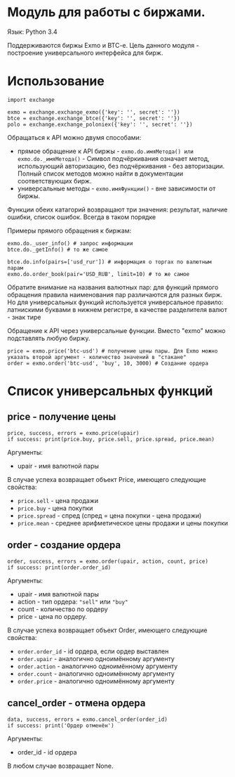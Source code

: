# Модуль для работы с биржами.

Язык: Python 3.4 

Поддерживаются биржы Exmo и BTC-e. Цель данного модуля - построение универсального интерфейса для бирж.

# Использование

```
import exchange

exmo = exchange.exchange_exmo({'key': '', secret': ''})
btce = exchange.exchange_btce({'key': '', secret': ''})
polo = exchange.exchange_poloniex({'key': '', secret': ''})
```

Обращаться к API можно двумя способами:
- прямое обращение к API биржы - ```exmo.do.имяМетода() или exmo.do._имяМетода()``` - Символ подчёркивания означает метод, использующий авторизацию, без подчёркивания - без авторизации. Полный список методов можно найти в документации соответствующих бирж.
- универсальные методы - ```exmo.имяФункции()``` - вне зависимости от биржы.

Функции обеих катагорий возвращают три значения: результат, наличие ошибки, список ошибок. Всегда в таком порядке

Примеры прямого обращения к биржам:
```
exmo.do._user_info() # запрос информации 
btce.do._getInfo() # то же самое

btce.do.info(pairs=['usd_rur']) # информация о торгах по валютным парам
exmo.do.order_book(pair='USD_RUB', limit=10) # то же самое
```

Обратите внимание на названия валютных пар: для функций прямого обращения правила наименования пар различаются для разных бирж. Но для универсальных функций используется универсальное правило: латнискими буквами в нижнем регистре, в качестве разделителя валют - знак тире

Обращение к API через универсальные функции. Вместо "exmo" можно подставлять любую биржу.

```
price = exmo.price('btc-usd') # получение цены пары. Для Exmo можно указать второй аргумент - количество значений в "стакане"
order = exmo.order('btc-usd', 'buy', 10, 3000) # Создание ордера
```

# Список универсальных функций

## price - получение цены

```
price, success, errors = exmo.price(upair)
if success: print(price.buy, price.sell, price.spread, price.mean)
```

Аргументы:
- upair - имя валютной пары


В случае успеха возвращает объект Price, имеющего следующие свойства:
- ```price.sell``` - цена продажи
- ```price.buy``` - цена покупки
- ```price.spread``` - спред (спред = цена покупки - цена продажи)
- ```price.mean``` - среднее арифметическое цены продажи и цены покупки

## order - создание ордера

```
order, success, errors = exmo.order(upair, action, count, price)
if success: print(order.order_id)
```

Аргументы:
- upair - имя валютной пары
- action - тип ордера: ```"sell"``` или ```"buy"```
- count - количество по ордеру
- price - цена по ордеру.

 
В случае успеха возвращает объект Order, имеющего следующие свойства:
- ```order.order_id``` - id ордера, если ордер выставлен
- ```order.upair``` - аналогично одноимённому аргументу
- ```order.action``` - аналогично одноимённому аргументу
- ```order.count``` - аналогично одноимённому аргументу
- ```order.price``` - аналогично одноимённому аргументу

## cancel_order - отмена ордера 

```
data, success, errors = exmo.cancel_order(order_id)
if success: print('Ордер отменён')
```

Аргументы:
- order_id - id ордера

 
В любом случае возвращает None.